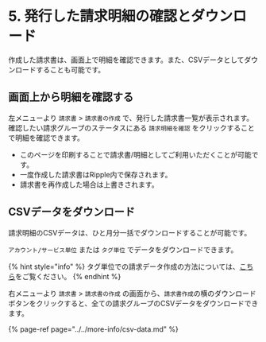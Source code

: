 # 5. 発行した請求明細の確認とダウンロード

作成した請求書は、画面上で明細を確認できます。また、CSVデータとしてダウンロードすることも可能です。

## 画面上から明細を確認する

左メニューより `請求書` &gt; `請求書の作成` で、発行した請求書一覧が表示されます。確認したい請求グループのステータスにある `請求明細を確認` をクリックすることで明細を確認できます。

* このページを印刷することで請求書/明細としてご利用いただくことが可能です。
* 一度作成した請求書はRipple内で保存されます。
* 請求書を再作成した場合は上書きされます。

## CSVデータをダウンロード

請求明細のCSVデータは、ひと月分一括でダウンロードすることが可能です。

`アカウント/サービス単位` または `タグ単位` でデータをダウンロードできます。

{% hint style="info" %}
タグ単位での請求データ作成の方法については、[こちら](../../more-info/tag-invoice.md)をご覧ください。
{% endhint %}

右メニューより `請求書` &gt; `請求書の作成` の画面から、`請求書作成`の横のダウンロードボタンをクリックすると、全ての請求グループのCSVデータをダウンロードできます。

{% page-ref page="../../more-info/csv-data.md" %}

